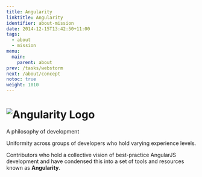 ```yaml
---
title: Angularity
linktitle: Angularity
identifier: about-mission
date: 2014-12-15T13:42:50+11:00
tags:
  - about
  - mission
menu:
  main:
    parent: about
prev: /tasks/webstorm
next: /about/concept
notoc: true
weight: 1010
---
```


# ![Angularity Logo](/assets/logo.png)

A philosophy of development

Uniformity across groups of developers who hold varying experience levels.

Contributors who hold a collective vision of best-practice AngularJS development and have condensed this into a set of
tools and resources known as **Angularity**.
